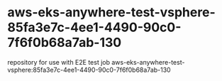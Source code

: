 # aws-eks-anywhere-test-vsphere-85fa3e7c-4ee1-4490-90c0-7f6f0b68a7ab-130
repository for use with E2E test job aws-eks-anywhere-test-vsphere:85fa3e7c-4ee1-4490-90c0-7f6f0b68a7ab-130

